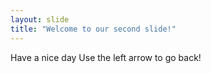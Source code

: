 ```yaml
---
layout: slide
title: "Welcome to our second slide!"
---
```

Have a nice day 
Use the left arrow to go back!
